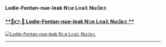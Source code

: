### Lodie-Fontan-nue-leak N𝚞e L𝚎a𝚔 Nu𝚍e𝚜   

### [ **🔗👉 🔴 Lodie-Fontan-nue-leak N𝚞e L𝚎a𝚔 Nu𝚍e𝚜 **](https://taap.it/xNRuk4)  

[![Lodie-Fontan-nue-leak N𝚞e L𝚎a𝚔 Nu𝚍e𝚜 ](https://i.imgur.com/0qMVB7G.gif)](https://taap.it/xNRuk4)  

___  
